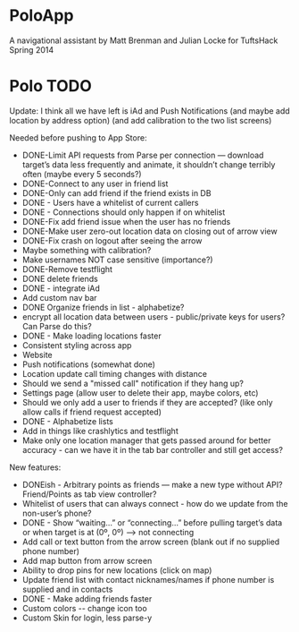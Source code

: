 PoloApp
=======

A navigational assistant by Matt Brenman and Julian Locke for TuftsHack Spring 2014

Polo TODO
=========
Update:
I think all we have left is iAd and Push Notifications 
(and maybe add location by address option)
(and add calibration to the two list screens)

Needed before pushing to App Store:
* DONE-Limit API requests from Parse per connection — download target’s data less frequently and animate, it shouldn’t change terribly often (maybe every 5 seconds?)
* DONE-Connect to any user in friend list
* DONE-Only can add friend if the friend exists in DB
* DONE - Users have a whitelist of current callers
* DONE - Connections should only happen if on whitelist
* DONE-Fix add friend issue when the user has no friends
* DONE-Make user zero-out location data on closing out of arrow view
* DONE-Fix crash on logout after seeing the arrow
* Maybe something with calibration?
* Make usernames NOT case sensitive (importance?)
* DONE-Remove testflight
* DONE delete friends
* DONE - integrate iAd
* Add custom nav bar
* DONE Organize friends in list - alphabetize?
* encrypt all location data between users - public/private keys for users? Can Parse do this?
* DONE - Make loading locations faster
* Consistent styling across app
* Website
* Push notifications (somewhat done)
* Location update call timing changes with distance
* Should we send a "missed call" notification if they hang up?
* Settings page (allow user to delete their app, maybe colors, etc)
* Should we only add a user to friends if they are accepted? (like only allow calls if friend request accepted)
* DONE - Alphabetize lists
* Add in things like crashlytics and testflight
* Make only one location manager that gets passed around for better accuracy - can we have it in the tab bar controller and still get access?

New features:

* DONEish - Arbitrary points as friends — make a new type without API? Friend/Points as tab view controller?
* Whitelist of users that can always connect - how do we update from the non-user’s phone?
* DONE - Show “waiting…” or “connecting…” before pulling target’s data or when target is at (0º, 0º) —> not connecting
* Add call or text button from the arrow screen (blank out if no supplied phone number)
* Add map button from arrow screen
* Ability to drop pins for new locations (click on map)
* Update friend list with contact nicknames/names if phone number is supplied and in contacts
* DONE - Make adding friends faster
* Custom colors -- change icon too
* Custom Skin for login, less parse-y
